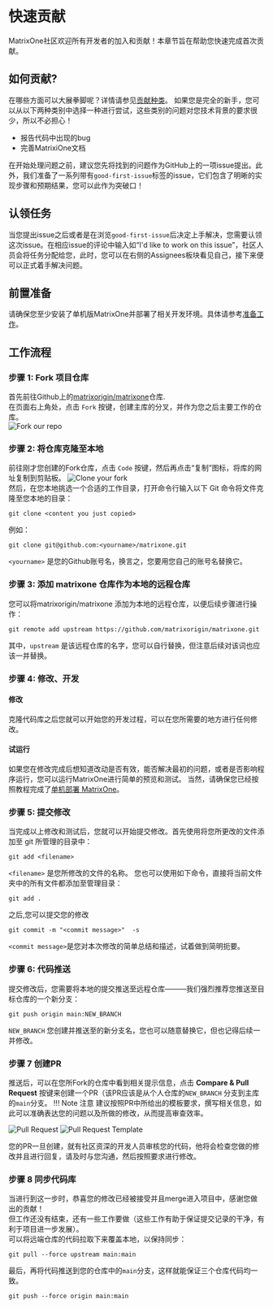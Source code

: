 # **快速贡献**

MatrixOne社区欢迎所有开发者的加入和贡献！本章节旨在帮助您快速完成首次贡献。

## **如何贡献?**

在哪些方面可以大展拳脚呢？详情请参见[贡献种类](How-to-Contribute/types-of-contributions.md)。
如果您是完全的新手，您可以从以下两种类别中选择一种进行尝试，这些类别的问题对您技术背景的要求很少，所以不必担心！

* 报告代码中出现的bug
* 完善MatrixiOne文档

在开始处理问题之前，建议您先将找到的问题作为GitHub上的一项issue提出。此外，我们准备了一系列带有`good-first-issue`标签的issue，它们包含了明晰的实现步骤和预期结果，您可以此作为突破口！

## **认领任务**

当您提出issue之后或者是在浏览`good-first-issue`后决定上手解决，您需要认领这次issue。在相应issue的评论中输入如“I'd like to work on this issue”，社区人员会将任务分配给您，此时，您可以在右侧的Assignees板块看见自己，接下来便可以正式着手解决问题。

## **前置准备**

请确保您至少安装了单机版MatrixOne并部署了相关开发环境。具体请参考[准备工作](How-to-Contribute/preparation.md)。

## **工作流程**

### **步骤 1: Fork 项目仓库**

首先前往Github上的[matrixorigin/matrixone](https://github.com/matrixorigin/matrixone)仓库.  
在页面右上角处，点击 `Fork` 按键，创建主库的分叉，并作为您之后主要工作的仓库。  
![Fork our repo](https://github.com/matrixorigin/artwork/blob/main/docs/contribution-guide/contribution-guide-fork.png?raw=true)

### **步骤 2: 将仓库克隆至本地**

前往刚才您创建的Fork仓库，点击 `Code` 按键，然后再点击“复制”图标，将库的网址复制到剪贴板。
![Clone your fork](https://github.com/matrixorigin/artwork/blob/main/docs/contribution-guide/contribution-guide-clone.png?raw=true)  
然后，在您本地挑选一个合适的工作目录，打开命令行输入以下 Git 命令将文件克隆至您本地的目录：

```
git clone <content you just copied>
```  

例如：   

```
git clone git@github.com:<yourname>/matrixone.git
```

`<yourname>` 是您的Github账号名，换言之，您要用您自己的账号名替换它。

### **步骤 3: 添加 matrixone 仓库作为本地的远程仓库**

您可以将matrixorigin/matrixone 添加为本地的远程仓库，以便后续步骤进行操作：  

```
git remote add upstream https://github.com/matrixorigin/matrixone.git  
```

其中，`upstream` 是该远程仓库的名字，您可以自行替换，但注意后续对该词也应该一并替换。

### **步骤 4: 修改、开发**

#### **修改**

克隆代码库之后您就可以开始您的开发过程，可以在您所需要的地方进行任何修改。

#### **试运行**

如果您在修改完成后想知道改动是否有效，能否解决最初的问题，或者是否影响程序运行，您可以运行MatrixOne进行简单的预览和测试。
当然，请确保您已经按照教程完成了[单机部署 MatrixOne](./../Get-Started/install-standalone-matrixone.md)。

### **步骤 5: 提交修改**

当完成以上修改和测试后，您就可以开始提交修改。首先使用将您所更改的文件添加至 git 所管理的目录中：

```
git add <filename>
```

`<filename>` 是您所修改的文件的名称。
您也可以使用如下命令，直接将当前文件夹中的所有文件都添加至管理目录：

```
git add .
```

之后,您可以提交您的修改

```
git commit -m "<commit message>"  -s
```

 `<commit message>`是您对本次修改的简单总结和描述，试着做到简明扼要。

### **步骤 6: 代码推送**

提交修改后，您需要将本地的提交推送至远程仓库———我们强烈推荐您推送至目标仓库的一个新分支：

```
git push origin main:NEW_BRANCH
```

`NEW_BRANCH` 您创建并推送至的新分支名，您也可以随意替换它，但也记得后续一并修改。

### **步骤 7 创建PR**

推送后，可以在您所Fork的仓库中看到相关提示信息，点击 **Compare & Pull Request** 按键来创建一个PR（该PR应该是从个人仓库的`NEW_BRANCH` 分支到主库的`main`分支。
!!! Note 注意
    建议按照PR中所给出的模板要求，撰写相关信息，如此可以准确表达您的问题以及所做的修改，从而提高审查效率。

![Pull Request](https://github.com/matrixorigin/artwork/blob/main/docs/contribution-guide/contribution-guide-pr.png?raw=true)
![Pull Request Template](https://github.com/matrixorigin/artwork/blob/main/docs/contribution-guide/contribution-guide-pr-template.png?raw=true)

您的PR一旦创建，就有社区资深的开发人员审核您的代码，他将会检查您做的修改并且进行回复，请及时与您沟通，然后按照要求进行修改。

### **步骤 8 同步代码库**

当进行到这一步时，恭喜您的修改已经被接受并且merge进入项目中，感谢您做出的贡献！  
但工作还没有结束，还有一些工作要做（这些工作有助于保证提交记录的干净，有利于项目进一步发展）。  
可以将远端仓库的代码拉取下来覆盖本地，以保持同步：

```
git pull --force upstream main:main
```

最后，再将代码推送到您的仓库中的`main`分支，这样就能保证三个仓库代码均一致。

```
git push --force origin main:main
```
